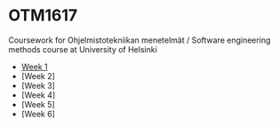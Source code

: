 # OTM1617
Coursework for Ohjelmistotekniikan menetelmät / Software engineering methods course at University of Helsinki

 - [Week 1](https://github.com/egcmi/OTM1617/blob/master/week1/week1.md)
 - [Week 2]
 - [Week 3]
 - [Week 4]
 - [Week 5]
 - [Week 6]
